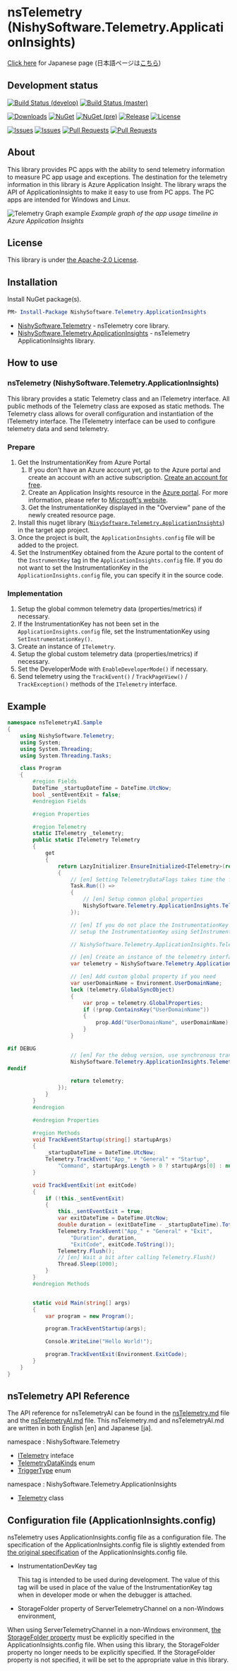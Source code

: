 ﻿# nsTelemetry (NishySoftware.Telemetry.ApplicationInsights)

[Click here](https://nishy-software.com/ja/nstelemetry/) for Japanese page (日本語ページは[こちら](https://nishy-software.com/ja/nstelemetry/))

## Development status

[![Build Status (develop)](https://nishy-software.visualstudio.com/nsTelemetry/_apis/build/status/nishy2000.nsTelemetry?branchName=develop&label=develop)](https://nishy-software.visualstudio.com/nsTelemetry/_build/latest?definitionId=6&branchName=develop)
[![Build Status (master)](https://nishy-software.visualstudio.com/nsTelemetry/_apis/build/status/nishy2000.nsTelemetry?branchName=master&label=master)](https://nishy-software.visualstudio.com/nsTelemetry/_build/latest?definitionId=6&branchName=master)

[![Downloads](https://img.shields.io/nuget/dt/NishySoftware.Telemetry.ApplicationInsights.svg?style=flat-square&label=downloads)](https://www.nuget.org/packages/NishySoftware.Telemetry.ApplicationInsights/)
[![NuGet](https://img.shields.io/nuget/v/NishySoftware.Telemetry.ApplicationInsights.svg?style=flat-square)](https://www.nuget.org/packages/NishySoftware.Telemetry.ApplicationInsights/)
[![NuGet (pre)](https://img.shields.io/nuget/vpre/NishySoftware.Telemetry.ApplicationInsights.svg?style=flat-square&label=nuget-pre)](https://www.nuget.org/packages/NishySoftware.Telemetry.ApplicationInsights/)
[![Release](https://img.shields.io/github/release/nishy2000/nsTelemetry.svg?style=flat-square)](https://github.com/nishy2000/nsTelemetry/releases)
[![License](https://img.shields.io/github/license/nishy2000/nsTelemetry.svg?style=flat-square)](https://github.com/nishy2000/nsTelemetry/blob/master/LICENSE)

[![Issues](https://img.shields.io/github/issues/nishy2000/nsTelemetry.svg?style=flat-square)](https://github.com/nishy2000/nsTelemetry/issues)
[![Issues](https://img.shields.io/github/issues-closed/nishy2000/nsTelemetry.svg?style=flat-square)](https://github.com/nishy2000/nsTelemetry/issues?q=is%3Aissue+is%3Aclosed)
[![Pull Requests](https://img.shields.io/github/issues-pr/nishy2000/nsTelemetry.svg?style=flat-square)](https://github.com/nishy2000/nsTelemetry/pulls)
[![Pull Requests](https://img.shields.io/github/issues-pr-closed/nishy2000/nsTelemetry.svg?style=flat-square)](https://github.com/nishy2000/nsTelemetry/pulls?q=is%3Apr+is%3Aclosed)

## About

This library provides PC apps with the ability to send telemetry information to measure PC app usage and exceptions.
The destination for the telemetry information in this library is Azure Application Insight.
The library wraps the API of ApplicationInsights to make it easy to use from PC apps.
The PC apps are intended for Windows and Linux.

![Telemetry Graph example](images/nsTelemetry-AppInsight-sample-en.png "Example graph of the app usage timeline in Azure Application Insights")
*Example graph of the app usage timeline in Azure Application Insights*

## License

This library is under [the Apache-2.0 License](LICENSE).

## Installation

Install NuGet package(s).

```powershell
PM> Install-Package NishySoftware.Telemetry.ApplicationInsights
```

* [NishySoftware.Telemetry](https://www.nuget.org/packages/NishySoftware.Telemetry/) - nsTelemetry core library.
* [NishySoftware.Telemetry.ApplicationInsights](https://www.nuget.org/packages/NishySoftware.Telemetry.ApplicationInsights/) - nsTelemetry ApplicationInsights library.

## How to use

### nsTelemetry (NishySoftware.Telemetry.ApplicationInsights)

This library provides a static Telemetry class and an ITelemetry interface.
All public methods of the Telemetry class are exposed as static methods.
The Telemetry class allows for overall configuration and instantiation of the ITelemetry interface.
The ITelemetry interface can be used to configure telemetry data and send telemetry.

### Prepare

1. Get the InstrumentationKey from Azure Portal
   1. If you don't have an Azure account yet, go to the Azure portal and create an account with an active subscription. [Create an account for free](https://azure.microsoft.com/free/dotnet).
   2. Create an Application Insights resource in the [Azure portal](https://portal.azure.com/). For more information, please refer to [Microsoft's website](https://docs.microsoft.com/azure/azure-monitor/app/create-new-resource).
   3. Get the InstrumentationKey displayed in the "Overview" pane of the newly created resource page.
2. Install this nuget library ([`NisySoftware.Telemetry.ApplicationInsights`](https://www.nuget.org/packages/NishySoftware.Telemetry.ApplicationInsights/)) in the target app project.
3. Once the project is built, the `ApplicationInsights.config` file will be added to the project.
4. Set the InstrumentKey obtained from the Azure portal to the content of the `InstrumentKey` tag in the `ApplicationInsights.config` file.
   If you do not want to set the InstrumentationKey in the `ApplicationInsights.config` file, you can specify it in the source code.

### Implementation

1. Setup the global common telemetry data (properties/metrics) if necessary.
2. If the InstrumentationKey has not been set in the `ApplicationInsights.config` file, set the InstrumentationKey using `SetInstrumentationKey()`.
3. Create an instance of `ITelemetry`.
4. Setup the global custom telemetry data (properties/metrics) if necessary.
5. Set the DeveloperMode with `EnableDeveloperMode()` if necessary.
6. Send telemetry using the `TrackEvent()` / `TrackPageView()` / `TrackException()` methods of the `ITelemetry` interface.

## Example

```csharp
namespace nsTelemetryAI.Sample
{
    using NishySoftware.Telemetry;
    using System;
    using System.Threading;
    using System.Threading.Tasks;

    class Program
    {
        #region Fields
        DateTime _startupDateTime = DateTime.UtcNow;
        bool _sentEventExit = false;
        #endregion Fields

        #region Properties

        #region Telemetry
        static ITelemetry _telemetry;
        public static ITelemetry Telemetry
        {
            get
            {
                return LazyInitializer.EnsureInitialized<ITelemetry>(ref _telemetry, () =>
                {
                    // [en] Setting TelemetryDataFlags takes time the first time, so set it asynchronously.
                    Task.Run(() =>
                    {
                        // [en] Setup common global properties
                        NishySoftware.Telemetry.ApplicationInsights.Telemetry.CommonDataKinds = TelemetryDataKinds.All;
                    });

                    // [en] If you do not place the InstrumentationKey in ApplicationInsights.config file,
                    // setup the InstrumentationKey using SetInstrumentationKey().

                    // NishySoftware.Telemetry.ApplicationInsights.Telemetry.SetInstrumentationKey("your InstrumentationKey");

                    // [en] Create an instance of the telemetry interface
                    var telemetry = NishySoftware.Telemetry.ApplicationInsights.Telemetry.CreateTelemetry();

                    // [en] Add custom global property if you need
                    var userDomainName = Environment.UserDomainName;
                    lock (telemetry.GlobalSyncObject)
                    {
                        var prop = telemetry.GlobalProperties;
                        if (!prop.ContainsKey("UserDomainName"))
                        {
                            prop.Add("UserDomainName", userDomainName);
                        }
                    }

#if DEBUG
                    // [en] For the debug version, use synchronous transmission if you need.
                    NishySoftware.Telemetry.ApplicationInsights.Telemetry.EnableDeveloperMode(false);
#endif

                    return telemetry;
                });
            }
        }
        #endregion

        #endregion Properties

        #region Methods
        void TrackEventStartup(string[] startupArgs)
        {
            _startupDateTime = DateTime.UtcNow;
            Telemetry.TrackEvent("App_" + "General" + "Startup",
                "Command", startupArgs.Length > 0 ? startupArgs[0] : null);
        }

        void TrackEventExit(int exitCode)
        {
            if (!this._sentEventExit)
            {
                this._sentEventExit = true;
                var exitDateTime = DateTime.UtcNow;
                double duration = (exitDateTime - _startupDateTime).TotalSeconds;
                Telemetry.TrackEvent("App_" + "General" + "Exit",
                    "Duration", duration,
                    "ExitCode", exitCode.ToString());
                Telemetry.Flush();
                // [en] Wait a bit after calling Telemetry.Flush()
                Thread.Sleep(1000);
            }
        }
        #endregion Methods


        static void Main(string[] args)
        {
            var program = new Program();

            program.TrackEventStartup(args);

            Console.WriteLine("Hello World!");

            program.TrackEventExit(Environment.ExitCode);
        }
    }
}
```

## nsTelemetry API Reference

The API reference for nsTelemetryAI can be found in the [nsTelemetry.md](nsTelemetry.md) file and the [nsTelemetryAI.md](nsTelemetryAI.md) file.
This nsTelemetry.md and nsTelemetryAI.md are written in both English [en] and Japanese [ja].

namespace : NishySoftware.Telemetry

- [ITelemetry](nsTelemetry.md#T-NishySoftware-Telemetry-ITelemetry) inteface
- [TelemetryDataKinds](nsTelemetry.md#T-NishySoftware-Telemetry-TelemetryDataKinds) enum
- [TriggerType](nsTelemetry.md#T-NishySoftware-Telemetry-TriggerType) enum

namespace : NishySoftware.Telemetry.ApplicationInsights
- [Telemetry](nsTelemetryAI.md#T-NishySoftware-Telemetry-ApplicationInsights-Telemetry) class

## Configuration file (ApplicationInsights.config)
nsTelemetry uses ApplicationInsights.config file as a configuration file.
The specification of the ApplicationInsights.config file is slightly extended from [the original specification](https://docs.microsoft.com/en-us/azure/azure-monitor/app/configuration-with-applicationinsights-config) of the ApplicationInsights.config file.

- InstrumentationDevKey tag

  This tag is intended to be used during development. The value of this tag will be used in place of the value of the InstrumentationKey tag when in developer mode or when the debugger is attached.

- StorageFolder property of ServerTelemetryChannel on a non-Windows environment,

When using ServerTelemetryChannel in a non-Windows environment, [the StorageFolder property](https://docs.microsoft.com/en-us/azure/azure-monitor/app/telemetry-channels#configurable-settings-in-channels) must be explicitly specified in the ApplicationInsights.config file.
When using this library, the StorageFolder property no longer needs to be explicitly specified.
If the StorageFolder property is not specified, it will be set to the appropriate value in this library.
